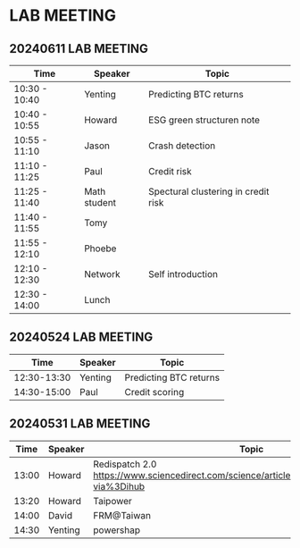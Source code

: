 # LAB MEETING


## 20240611 LAB MEETING

| Time | Speaker | Topic |
|----|----|----|
| 10:30 - 10:40 | Yenting | Predicting BTC returns|
| 10:40 - 10:55 |Howard | ESG green structuren note|
| 10:55 - 11:10 |Jason | Crash detection|
| 11:10 - 11:25 | Paul | Credit risk |
| 11:25 - 11:40 | Math student | Spectural clustering in credit risk|
|11:40 - 11:55  | Tomy | 
| 11:55 - 12:10 | Phoebe |  
| 12:10 - 12:30 | Network| Self introduction | 
| 12:30 - 14:00 | Lunch | 

## 20240524 LAB MEETING

| Time | Speaker | Topic |
|----|----|----|
|12:30-13:30|	Yenting	| Predicting BTC returns|
|14:30-15:00|	Paul	| Credit scoring|


## 20240531 LAB MEETING


| Time | Speaker | Topic |
|----|----|----|
|13:00	| Howard	| Redispatch 2.0 https://www.sciencedirect.com/science/article/pii/S0306261923017154?via%3Dihub |
|13:20	| Howard	| Taipower |
|14:00 |	David	| FRM@Taiwan|
|14:30	| Yenting	| powershap|

 
